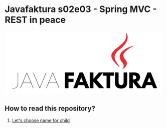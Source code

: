 ﻿# Javafaktura s02e03 - Spring MVC - REST in peace

![.images/javafaktura.png](.images/javafaktura.png)

## How to read this repository?

01. [Let's choose name for child](01/README.md)
